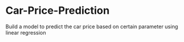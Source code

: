 # Car-Price-Prediction
Build a model to predict the car price based on certain parameter using linear regression
